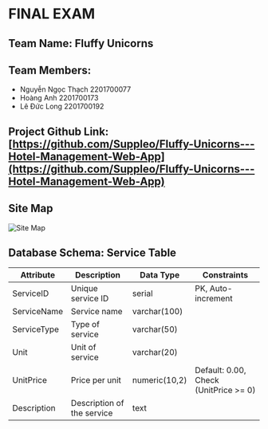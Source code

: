 # FINAL EXAM

## Team Name: Fluffy Unicorns

## Team Members:

- Nguyễn Ngọc Thạch 2201700077
- Hoàng Anh 2201700173
- Lê Đức Long 2201700192

## Project Github Link: [https://github.com/Suppleo/Fluffy-Unicorns---Hotel-Management-Web-App](https://github.com/Suppleo/Fluffy-Unicorns---Hotel-Management-Web-App)

## Site Map
![Site Map](https://github.com/user-attachments/assets/2638283b-dec5-4443-8ecc-aff2086e7670)

## Database Schema: Service Table

| Attribute     | Description             | Data Type       | Constraints                             |
|---------------|-------------------------|-----------------|-----------------------------------------|
| ServiceID     | Unique service ID       | serial          | PK, Auto-increment                     |
| ServiceName   | Service name            | varchar(100)    |                                         |
| ServiceType   | Type of service         | varchar(50)     |                                         |
| Unit          | Unit of service         | varchar(20)     |                                         |
| UnitPrice     | Price per unit          | numeric(10,2)   | Default: 0.00, Check (UnitPrice >= 0)  |
| Description   | Description of the service | text          |
